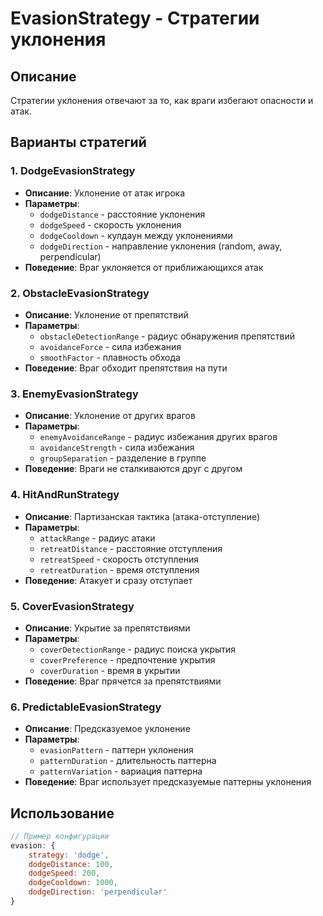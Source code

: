 # EvasionStrategy - Стратегии уклонения

## Описание
Стратегии уклонения отвечают за то, как враги избегают опасности и атак.

## Варианты стратегий

### 1. DodgeEvasionStrategy
- **Описание**: Уклонение от атак игрока
- **Параметры**:
  - `dodgeDistance` - расстояние уклонения
  - `dodgeSpeed` - скорость уклонения
  - `dodgeCooldown` - кулдаун между уклонениями
  - `dodgeDirection` - направление уклонения (random, away, perpendicular)
- **Поведение**: Враг уклоняется от приближающихся атак

### 2. ObstacleEvasionStrategy
- **Описание**: Уклонение от препятствий
- **Параметры**:
  - `obstacleDetectionRange` - радиус обнаружения препятствий
  - `avoidanceForce` - сила избежания
  - `smoothFactor` - плавность обхода
- **Поведение**: Враг обходит препятствия на пути

### 3. EnemyEvasionStrategy
- **Описание**: Уклонение от других врагов
- **Параметры**:
  - `enemyAvoidanceRange` - радиус избежания других врагов
  - `avoidanceStrength` - сила избежания
  - `groupSeparation` - разделение в группе
- **Поведение**: Враги не сталкиваются друг с другом

### 4. HitAndRunStrategy
- **Описание**: Партизанская тактика (атака-отступление)
- **Параметры**:
  - `attackRange` - радиус атаки
  - `retreatDistance` - расстояние отступления
  - `retreatSpeed` - скорость отступления
  - `retreatDuration` - время отступления
- **Поведение**: Атакует и сразу отступает

### 5. CoverEvasionStrategy
- **Описание**: Укрытие за препятствиями
- **Параметры**:
  - `coverDetectionRange` - радиус поиска укрытия
  - `coverPreference` - предпочтение укрытия
  - `coverDuration` - время в укрытии
- **Поведение**: Враг прячется за препятствиями

### 6. PredictableEvasionStrategy
- **Описание**: Предсказуемое уклонение
- **Параметры**:
  - `evasionPattern` - паттерн уклонения
  - `patternDuration` - длительность паттерна
  - `patternVariation` - вариация паттерна
- **Поведение**: Враг использует предсказуемые паттерны уклонения

## Использование
```javascript
// Пример конфигурации
evasion: {
    strategy: 'dodge',
    dodgeDistance: 100,
    dodgeSpeed: 200,
    dodgeCooldown: 1000,
    dodgeDirection: 'perpendicular'
}
```
